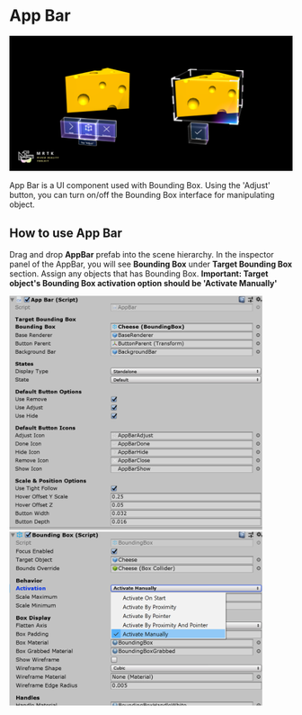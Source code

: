# App Bar
![App Bar](../External/ReadMeImages/AppBar/MRTK_AppBar_Main.png)

App Bar is a UI component used with Bounding Box. Using the 'Adjust' button, you can turn on/off the Bounding Box interface for manipulating object.

## How to use App Bar
Drag and drop **AppBar** prefab into the scene hierarchy. In the inspector panel of the AppBar, you will see **Bounding Box** under **Target Bounding Box** section. Assign any objects that has Bounding Box. **Important: Target object's Bounding Box activation option should be 'Activate Manually'**

<img src="/External/ReadMeImages/AppBar/MRTK_AppBar_Setup1.png" width="450">

<img src="/External/ReadMeImages/AppBar/MRTK_AppBar_Setup2.png" width="450">

